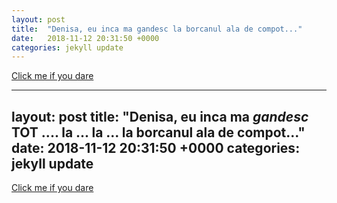 ```yaml
---
layout: post
title:  "Denisa, eu inca ma gandesc la borcanul ala de compot..."
date:   2018-11-12 20:31:50 +0000
categories: jekyll update
---
```

[Click me if you dare][click me if you dare]

[click me if you dare]: https://savoriurbane.com/compot-de-mere-proaspat-si-aromat-cu-lamaie-si-scortisoara-reteta-bunicii/

---
layout: post
title:  "Denisa, eu inca ma *gandesc* TOT .... la ... la ... la borcanul ala de compot..."
date:   2018-11-12 20:31:50 +0000
categories: jekyll update
---
[Click me if you dare][click me if you dare]

[click me if you dare]: https://savoriurbane.com/compot-de-mere-proaspat-si-aromat-cu-lamaie-si-scortisoara-reteta-bunicii/

